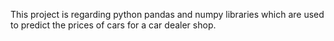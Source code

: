 This project is regarding python pandas and numpy libraries which are used to predict the prices of cars for a car dealer shop.
